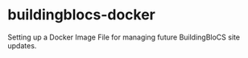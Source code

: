 # buildingblocs-docker
Setting up a Docker Image File for managing future BuildingBloCS site updates.
